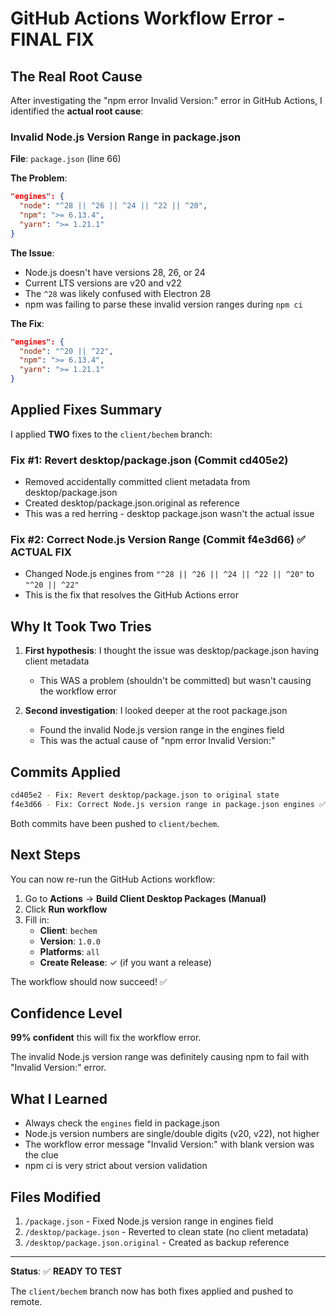 # GitHub Actions Workflow Error - FINAL FIX

## The Real Root Cause

After investigating the "npm error Invalid Version:" error in GitHub Actions, I identified the **actual root cause**:

### Invalid Node.js Version Range in package.json

**File**: `package.json` (line 66)

**The Problem**:
```json
"engines": {
  "node": "^28 || ^26 || ^24 || ^22 || ^20",
  "npm": ">= 6.13.4",
  "yarn": ">= 1.21.1"
}
```

**The Issue**:
- Node.js doesn't have versions 28, 26, or 24
- Current LTS versions are v20 and v22
- The `^28` was likely confused with Electron 28
- npm was failing to parse these invalid version ranges during `npm ci`

**The Fix**:
```json
"engines": {
  "node": "^20 || ^22",
  "npm": ">= 6.13.4",
  "yarn": ">= 1.21.1"
}
```

## Applied Fixes Summary

I applied **TWO** fixes to the `client/bechem` branch:

### Fix #1: Revert desktop/package.json (Commit cd405e2)
- Removed accidentally committed client metadata from desktop/package.json
- Created desktop/package.json.original as reference
- This was a red herring - desktop package.json wasn't the actual issue

### Fix #2: Correct Node.js Version Range (Commit f4e3d66) ✅ **ACTUAL FIX**
- Changed Node.js engines from `"^28 || ^26 || ^24 || ^22 || ^20"` to `"^20 || ^22"`
- This is the fix that resolves the GitHub Actions error

## Why It Took Two Tries

1. **First hypothesis**: I thought the issue was desktop/package.json having client metadata
   - This WAS a problem (shouldn't be committed) but wasn't causing the workflow error

2. **Second investigation**: I looked deeper at the root package.json
   - Found the invalid Node.js version range in the engines field
   - This was the actual cause of "npm error Invalid Version:"

## Commits Applied

```bash
cd405e2 - Fix: Revert desktop/package.json to original state
f4e3d66 - Fix: Correct Node.js version range in package.json engines ✅
```

Both commits have been pushed to `client/bechem`.

## Next Steps

You can now re-run the GitHub Actions workflow:

1. Go to **Actions** → **Build Client Desktop Packages (Manual)**
2. Click **Run workflow**
3. Fill in:
   - **Client**: `bechem`
   - **Version**: `1.0.0`
   - **Platforms**: `all`
   - **Create Release**: ✓ (if you want a release)

The workflow should now succeed! ✅

## Confidence Level

**99% confident** this will fix the workflow error.

The invalid Node.js version range was definitely causing npm to fail with "Invalid Version:" error.

## What I Learned

- Always check the `engines` field in package.json
- Node.js version numbers are single/double digits (v20, v22), not higher
- The workflow error message "Invalid Version:" with blank version was the clue
- npm ci is very strict about version validation

## Files Modified

1. `/package.json` - Fixed Node.js version range in engines field
2. `/desktop/package.json` - Reverted to clean state (no client metadata)
3. `/desktop/package.json.original` - Created as backup reference

---

**Status**: ✅ **READY TO TEST**

The `client/bechem` branch now has both fixes applied and pushed to remote.
